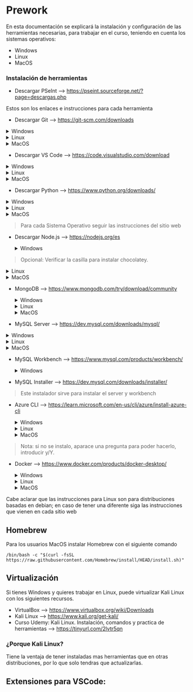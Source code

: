 # Prework
En esta documentación se explicará la instalación y configuración de las herramientas necesarias, para trabajar en el curso, teniendo en cuenta los sistemas operativos:

- Windows
- Linux
- MacOS

### Instalación de herramientas

- Descargar PSeInt --> https://pseint.sourceforge.net/?page=descargas.php

Estos son los enlaces e instrucciones para cada herramienta
- Descargar Git --> https://git-scm.com/downloads

<details>
<summary>Windows</summary>

1. Descargar el ejecutable en su ultima versión.
2. Seguir las instrucciones y configuración por defecto.
3. Abrir un terminal de CMD.
4. Verificar la instalación
   ```
   git --version
   ```
</details>

<details>
<summary>Linux</summary>

1. Abrir un terminal.
2. Colocar el comando segun la distribución.
   ```
   apt-get install git
   ```
Para otras distribuciones
```
yum install git
```
1. Verificar la instalación
   ```
   git --version
   ```
</details>

<details>
<summary>MacOS</summary>

1. Abrir un terminal
2. Colocar el comando
```
brew install git
```
3. Verificar la instalación
   ```
   git --version
   ```
</details>

- Descargar VS Code --> https://code.visualstudio.com/download

<details>
<summary>Windows</summary>

Microsoft Store
1. Abrir la Microsoft Store.
2. Buscar Visual studio code.
3. Descargar el ejecutable en su ultima versión.
4. Seguir las instrucciones y configuración por defecto.
</details>

<details>
<summary>Linux</summary>

1. Descargar el archivo .deb
2. Colocar el comando.
   ```
   sudo apt install ./nombredelarchivo
   ```
</details>

<details>
<summary>MacOS</summary>

1. Abrir un terminal
2. Colocar el comando
   ```
   brew install --cask visual-studio-code
   ```
</details>

- Descargar Python --> https://www.python.org/downloads/

<details>
<summary>Windows</summary>

Microsoft Store
1. Abrir la Microsoft Store.
2. Buscar Python.
3. Descargar el ejecutable en su ultima versión.
4. Instalar.

Ejecutable
1. Descargar el ejecutable en su ultima versión.
2. Seguir las instrucciones y configuración por defecto.
3. Importante: Verificar la casilla para agregar el Path a las variables de entorno del sistema.
4. Para verificar la instalación:
   ```
   python --version
   ```
</details>

<details>
<summary>Linux</summary>

Por defecto esta instalado python.
1. Abrir una terminal
2. Para verificar que este instalado.
   ```
   python3 --version
   ```
</details>

<details>
<summary>MacOS</summary>

1. Descargar la ultima versión
2. Abrir el archivo .pkg y seguir las instrucciónes
3. Verificar la instalación
   ```
   python --version
   ```
</details>

> Para cada Sistema Operativo seguir las instrucciones del sitio web

- Descargar Node.js --> https://nodejs.org/es

  <details>
  <summary>Windows</summary>

  1. Descargar el ejecutable en su ultima versión (LTS)
  2. Seguir las instrucciones y configuración por defecto.
  3. Para verificar la instalación.
   ```
   node --version
   ```
> Opcional: Verificar la casilla para instalar chocolatey.
  </details>

  <details>
  <summary>Linux</summary>

  1. Abrir una terminal.
  2. Para instalar node.
  ```
  sudo apt install nodejs -y
  ```

  1. Para instalar npm
  ```
  sudo apt install npm -y
  ```

  1. Para verifivar node
  ```
  nodejs --version
  ```

  1. Para verificar npm
  ```
  npm --version
  ```
  </details>

  <details>
  <summary>MacOS</summary>

  1. Abrir una terminal

  2. Colocar el comando
  ```
  brew install node
  ```
  </details>

- MongoDB --> https://www.mongodb.com/try/download/community

  <details>
  <summary>Windows</summary>

  1. Descargar el ejecutable en su ultima versión (LTS)
  2. Seguir las instrucciones y configuración por defecto
  </details>

  <details>
  <summary>Linux</summary>

  1. Abrir una terminal.
  2. Colocar el comando.
   ```
   sudo apt-get install -y mongodb-org
   ```
  </details>

  <details>
  <summary>MacOS</summary>

  mongodb community server
  1. descargar el archivo .pkg
  2. Ingresar a la carpeta bin
  3. Doble clic en:
  - install compass
  - mongodb
  - mongos

  Community edition

  1. Colocar el comando para descarga
  ```
  brew tap mongodb/brew
  ```
  2. Actualizar homebrew
  ```
  brew update
  ```
  3 Instalar mongodb
  ```
  brew install mongodb-community@6.0
  ```
  </details>

- MySQL Server --> https://dev.mysql.com/downloads/mysql/

<details>
   <summary>Windows</summary>

   1. Descargar el ejecutable en su ultima versión
   2. Seguir las instrucciones
> Nota: se pedira crear las credenciales del server, guardarlas para conectarse despues.
</details>

<details>
<summary>Linux</summary>

   1. Descargar el archivo .deb
   2. cd Downloads
   3. Colocar los comandos
   ```
   sudo apt install -y wget
   sudo apt install ./nombre archivo .deb
   ```
   </details>

   <details>
   <summary>MacOS</summary>

   mongodb community server
   1. Abrir una terminal
   2. Colocar el comando para descarga
    ```
    brew install mysql
    ```
   3. Actualizar homebrew.
   </details>

- MySQL Workbench --> https://www.mysql.com/products/workbench/

  <details>
    <summary>Windows</summary>

   1. Descargar el ejecutable en su ultima versión.
   2. Seguir las instrucciones
   3. Descargar el ejecutable en su ultima versión.
   4. seguir instrucciones
   5. Abrir un CMD
   6. Para verificar que este instalado.
    ```
    az
    ```
   </details>

- MySQL Installer --> https://dev.mysql.com/downloads/installer/

> Este instalador sirve para instalar el server y workbench

- Azure CLI --> https://learn.microsoft.com/en-us/cli/azure/install-azure-cli

   <details>
   <summary>Windows</summary>

   1. Descargar el ejecutable en su ultima versión
   2. Seguir instrucciones
   3. Abrir un CMD
   4. Para verificar
    ```
    az
    ```
   </details>

   <details>
    <summary>Linux</summary>

   5. Escoger el archivo conforme a la distribución
   6. Seguir instrucciones del sitio web
   7. Para verificar que este instalado.
    ```
    az
    ```
   </details>

   <details>
   <summary>MacOS</summary>

   1.Colocar el comando para descarga y actualización de homebrew
    ```
    brew update && brew install azure-cli
    ```
   2. Si pide reinstalar
    ```
    brew reinstall azure-cli
    ```
   3. Para iniciar sesión en Azure colocar
   ```
   az login
    ```
  Se abrirar una pestaña de tu navegador iniciar sesión en tu cuenta de Azure y estara terminado el proceso
   </details>

> Nota: si no se instalo, aparace una pregunta para poder hacerlo, introducir y/Y.


- Docker --> https://www.docker.com/products/docker-desktop/

   <details>
   <summary>Windows</summary>

   1. Descargar el ejecutable en su ultima versión (LTS)
   2. Seguir las instrucciones
   3. Ejecutar docker
   > Nota: es caso de pedir el WSL, introducir en una terminal de CDM wsl --update
   </details>

    <details>
    <summary>Linux</summary>

   1. Abrir una terminal
   2. Colocar el comando
   ```
    sudo apt install -y docker.io
    ```
   </details>

    <details>
    <summary>MacOS</summary>

   1. Seguir las instrucciones del sitio web

Cabe aclarar que las instrucciones para Linux son para distribuciones basadas en debian; en caso de tener una diferente siga las instrucciones que vienen en cada sitio web
    </details>


## Homebrew

Para los usuarios MacOS instalar Homebrew con el siguiente comando
 ```
/bin/bash -c "$(curl -fsSL https://raw.githubusercontent.com/Homebrew/install/HEAD/install.sh)"
  ```

## Virtualización

Si tienes Windows y quieres trabajar en Linux, puede virtualizar Kali Linux con los siguientes recursos.

- VirtualBox --> https://www.virtualbox.org/wiki/Downloads
- Kali Linux --> https://www.kali.org/get-kali/
- Curso Udemy: Kali Linux. Instalación, comandos y practica de herramientas --> https://tinyurl.com/2lvtr5qn

### ¿Porque Kali Linux?
Tiene la ventaja de tener instaladas mas herramientas que en otras distribuciones, por lo que solo tendras que actualizarlas.

## Extensiones para VSCode:


